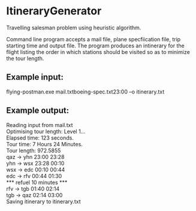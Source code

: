 # ItineraryGenerator
Travelling salesman problem using heuristic algorithm. 

Command line program accepts a mail file, plane specfiication file, trip starting time and output file. The program produces an intinerary for the flight listing the order in which stations should be visited so as to minimize the tour length.

## Example input: 

flying-postman.exe mail.txtboeing-spec.txt23:00 –o itinerary.txt

## Example output:

Reading input from mail.txt\
Optimising tour length: Level 1...\
Elapsed time: 123 seconds.\
Tour time: 7 Hours 24 Minutes.\
Tour length: 972.5855\
qaz      ->      yhn     23:00   23:28\
yhn      ->      wsx     23:28   00:10\
wsx      ->      edc     00:10   00:44\
edc      ->      rfv     00:44   01:30\
*** refuel 10 minutes *** \
rfv      ->      tgb     01:40   02:14\
tgb      -> qaz     02:14   03:00\
Saving itinerary to itinerary.txt
